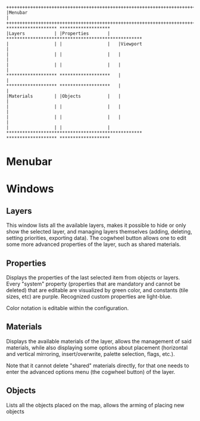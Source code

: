 ```
+++++++++++++++++++++++++++++++++++++++++++++++++++++++++++++++++++++++++++++++++++++++++++++++++++++++++++++++++++++++
|Menubar                                                                                                              |
+++++++++++++++++++++++++++++++++++++++++++++++++++++++++++++++++++++++++++++++++++++++++++++++++++++++++++++++++++++++
******************* *******************
|Layers           | |Properties       |   ***************************************************
|                 | |                 |   |Viewport                                         |
|                 | |                 |   |                                                 |
|                 | |                 |   |                                                 |
******************* *******************   |                                                 |
******************* *******************   |                                                 |
|Materials        | |Objects          |   |                                                 |
|                 | |                 |   |                                                 |
|                 | |                 |   |                                                 |
|                 | |                 |   ***************************************************
******************* *******************
```

# Menubar

# Windows

## Layers

This window lists all the available layers, makes it possible to hide or only show the selected layer, and managing 
layers themselves (adding, deleting, setting priorities, exporting data). The cogwheel button allows one to edit some
more advanced properties of the layer, such as shared materials.

## Properties

Displays the properties of the last selected item from objects or layers. Every "system" property (properties that are 
mandatory and cannot be deleted) that are editable are visualized by green color, and constants (tile sizes, etc) are 
purple. Recognized custom properties are light-blue.

Color notation is editable within the configuration.

## Materials

Displays the available materials of the layer, allows the management of said materials, while also displaying some 
options about placement (horizontal and vertical mirroring, insert/overwrite, palette selection, flags, etc.).

Note that it cannot delete "shared" materials directly, for that one needs to enter the advanced options menu (the 
cogwheel button) of the layer.

## Objects

Lists all the objects placed on the map, allows the arming of placing new objects